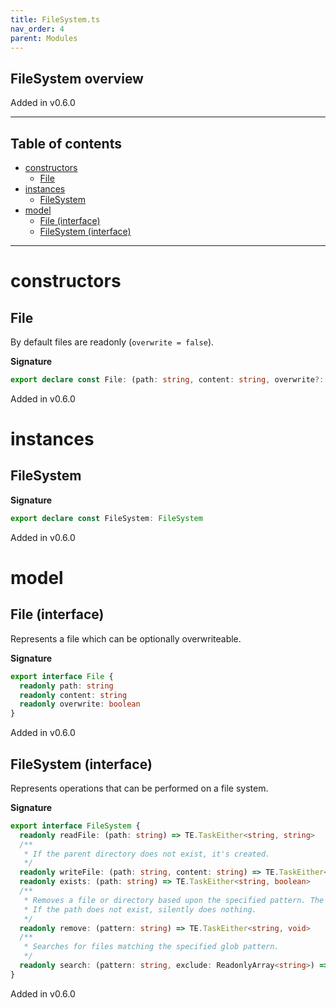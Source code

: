 ```yaml
---
title: FileSystem.ts
nav_order: 4
parent: Modules
---
```


## FileSystem overview

Added in v0.6.0

---

<h2 class="text-delta">Table of contents</h2>

- [constructors](#constructors)
  - [File](#file)
- [instances](#instances)
  - [FileSystem](#filesystem)
- [model](#model)
  - [File (interface)](#file-interface)
  - [FileSystem (interface)](#filesystem-interface)

---

# constructors

## File

By default files are readonly (`overwrite = false`).

**Signature**

```ts
export declare const File: (path: string, content: string, overwrite?: boolean) => File
```

Added in v0.6.0

# instances

## FileSystem

**Signature**

```ts
export declare const FileSystem: FileSystem
```

Added in v0.6.0

# model

## File (interface)

Represents a file which can be optionally overwriteable.

**Signature**

```ts
export interface File {
  readonly path: string
  readonly content: string
  readonly overwrite: boolean
}
```

Added in v0.6.0

## FileSystem (interface)

Represents operations that can be performed on a file system.

**Signature**

```ts
export interface FileSystem {
  readonly readFile: (path: string) => TE.TaskEither<string, string>
  /**
   * If the parent directory does not exist, it's created.
   */
  readonly writeFile: (path: string, content: string) => TE.TaskEither<string, void>
  readonly exists: (path: string) => TE.TaskEither<string, boolean>
  /**
   * Removes a file or directory based upon the specified pattern. The directory can have contents.
   * If the path does not exist, silently does nothing.
   */
  readonly remove: (pattern: string) => TE.TaskEither<string, void>
  /**
   * Searches for files matching the specified glob pattern.
   */
  readonly search: (pattern: string, exclude: ReadonlyArray<string>) => TE.TaskEither<string, string[]>
}
```

Added in v0.6.0
